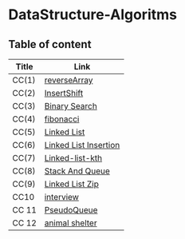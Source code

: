 # DataStructure-Algoritms

## Table of content

| Title | Link |
| ----------- | ----------- |
| CC(1) | [reverseArray](./DataStructure/reverseArray.md) |
| CC(2) | [InsertShift](./DataStructure/insertShift.md)|
| CC(3) |[Binary Search](./DataStructure/BinarySearch.md)
| CC(4)|[fibonacci](./DataStructure/ficonacci.md)|
|CC(5)|[Linked List](./DataStructure/Linked_List/linkedList.md)|
| CC(6)|[Linked List Insertion](./DataStructure/Linked_List/LinkedInserstion.md)|
|CC(7)|[Linked-list-kth](./DataStructure/Linked_List/LinkedListKth.md)|
|CC(8)|[Stack And Queue](./DataStructure/StackAndQueue/StackAndQueue.md)|
|CC(9)|[Linked List Zip](./DataStructure/Linked_List/LinkedLZip.md)|
| CC10| [interview](./cc10.md)|
|CC 11|[PseudoQueue](./DataStructure/StackAndQueue/pseudoQueue.md)|
| CC 12|[animal shelter](./DataStructure/StackAndQueue/CC12.md)|



